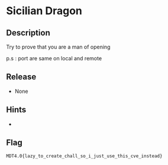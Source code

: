 # Sicilian Dragon

## Description

Try to prove that you are a man of opening

p.s : port are same on local and remote


## Release

- None

## Hints

- 

## Flag

`MDT4.0{lazy_to_create_chall_so_i_just_use_this_cve_instead}`
